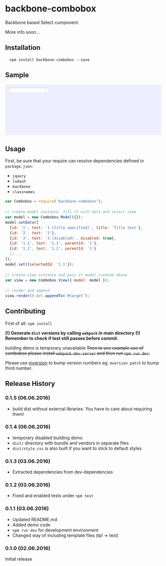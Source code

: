 backbone-combobox
================

Backbone based Select component.

More info soon...

## Installation

```shell
  npm install backbone-combobox --save
```

## Sample

![Sample](https://raw.githubusercontent.com/SlideWorx/backbone-combobox/master/demo/combobox.gif)

## Usage

First, be sure that your require can resolve dependencies defined in `package.json`:

* `jquery`
* `lodash`
* `backbone`
* `classnames`

```js
var Combobox = require('backbone-combobox');

// create model instance, fill it with data and select item
var model = new Combobox.Model({});
model.setData([
  {id: '1', text: '1 (title specified)', title: 'Title text'},
  {id: '2', text: '2'},
  {id: '3', text: '3 (disabled)', disabled: true},
  {id: '1.1', text: '1.1', parentId: '1'},
  {id: '1.2', text: '1.2', parentId: '1'}
  // ...
]);
model.set({selectedId: '1.1'});

// create view instance and pass it model created above
var view = new Combobox.View({ model: model });

// render and append
view.render().$el.appendTo('#target');
```

## Contributing

First of all: `npm install`

**(!) Generate `dist` versions by calling `webpack` in main directory**
**(!) Remember to check if test still passes before commit**.

building demo is temporary unavailable 
~~Then to see example use of combobox please install `webpack-dev-server` and then run `npm run dev`.~~

Please use [mversion](https://github.com/mikaelbr/mversion) to bump version numbers eg. `mversion patch` to bump third number.

## Release History

### 0.1.5 (06.06.2016)
* build dist without external libraries. You have to care about requiring them!

### 0.1.4 (06.06.2016)
* temporary disabled building demo
* `dist/` directory with bundle and vendors in separate files
* `dist/style.css` is also built if you want to stick to default styles

### 0.1.3 (03.06.2016)
* Extracted dependencies from dev-dependencies

### 0.1.2 (03.06.2016)
* Fixed and enabled tests under `npm test`

### 0.1.1 (03.06.2016)
* Updated README.md
* Added demo code
* `npm run dev` for development environment
* Changed way of including template files (tpl -> text)

### 0.1.0 (02.06.2016)
Initial release
